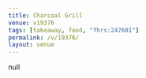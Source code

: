 ```yaml
---
title: Charcoal Grill
venue: v19376
tags: [takeaway, food, "fhrs:247601"]
permalink: /v/19376/
layout: venue
---
```

null